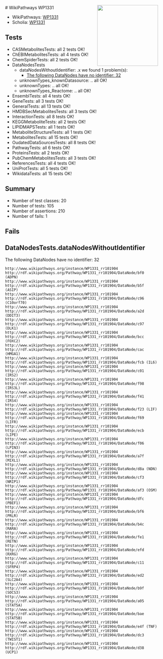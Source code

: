 <img style="float: right; width: 200px" src="https://upload.wikimedia.org/wikipedia/commons/thumb/8/83/Wplogo_with_text_500.png/640px-Wplogo_with_text_500.png" />
# WikiPathways WP1331

* WikiPathways: [WP1331](https://new.wikipathways.org/pathways/WP1331)
* Scholia: [WP1331](https://scholia.toolforge.org/wikipathways/WP1331)
## Tests
* CASMetabolitesTests: all 2 tests OK!
* ChEBIMetabolitesTests: all 4 tests OK!
* ChemSpiderTests: all 2 tests OK!
* DataNodesTests
    * dataNodesWithoutIdentifier: .x we found 1 problem(s):
        * [The following DataNodes have no identifier: 32](#8792c4d0)
    * unknownTypes_knownDatasource: .. all OK!
    * unknownTypes: .. all OK!
    * unknownTypes_Reactome: .. all OK!
* EnsemblTests: all 4 tests OK!
* GeneTests: all 3 tests OK!
* GeneralTests: all 13 tests OK!
* HMDBSecMetabolitesTests: all 3 tests OK!
* InteractionTests: all 8 tests OK!
* KEGGMetaboliteTests: all 2 tests OK!
* LIPIDMAPSTests: all 1 tests OK!
* MetaboliteStructureTests: all 1 tests OK!
* MetabolitesTests: all 15 tests OK!
* OudatedDataSourcesTests: all 8 tests OK!
* PathwayTests: all 6 tests OK!
* ProteinsTests: all 2 tests OK!
* PubChemMetabolitesTests: all 3 tests OK!
* ReferencesTests: all 4 tests OK!
* UniProtTests: all 5 tests OK!
* WikidataTests: all 15 tests OK!


## Summary

* Number of test classes: 20
* Number of tests: 105
* Number of assertions: 210
* Number of fails: 1

## Fails

<a name="8792c4d0" />

## DataNodesTests.dataNodesWithoutIdentifier

The following DataNodes have no identifier: 32
```
http://www.wikipathways.org/instance/WP1331_rr101904 http://rdf.wikipathways.org/Pathway/WP1331_rr101904/DataNode/bf0 (ADPN)
http://www.wikipathways.org/instance/WP1331_rr101904 http://rdf.wikipathways.org/Pathway/WP1331_rr101904/DataNode/b5f (ASIP)
http://www.wikipathways.org/instance/WP1331_rr101904 http://rdf.wikipathways.org/Pathway/WP1331_rr101904/DataNode/c96 (C10orf70)
http://www.wikipathways.org/instance/WP1331_rr101904 http://rdf.wikipathways.org/Pathway/WP1331_rr101904/DataNode/a2d (DDIT3)
http://www.wikipathways.org/instance/WP1331_rr101904 http://rdf.wikipathways.org/Pathway/WP1331_rr101904/DataNode/c97 (DLK1)
http://www.wikipathways.org/instance/WP1331_rr101904 http://rdf.wikipathways.org/Pathway/WP1331_rr101904/DataNode/bcc (FOXC2)
http://www.wikipathways.org/instance/WP1331_rr101904 http://rdf.wikipathways.org/Pathway/WP1331_rr101904/DataNode/cac (HMGA1)
http://www.wikipathways.org/instance/WP1331_rr101904 http://rdf.wikipathways.org/Pathway/WP1331_rr101904/DataNode/fcb (IL6)
http://www.wikipathways.org/instance/WP1331_rr101904 http://rdf.wikipathways.org/Pathway/WP1331_rr101904/DataNode/c01 (IRS2)
http://www.wikipathways.org/instance/WP1331_rr101904 http://rdf.wikipathways.org/Pathway/WP1331_rr101904/DataNode/f98 (IRS3L)
http://www.wikipathways.org/instance/WP1331_rr101904 http://rdf.wikipathways.org/Pathway/WP1331_rr101904/DataNode/f41 (IRS4)
http://www.wikipathways.org/instance/WP1331_rr101904 http://rdf.wikipathways.org/Pathway/WP1331_rr101904/DataNode/f23 (LIF)
http://www.wikipathways.org/instance/WP1331_rr101904 http://rdf.wikipathways.org/Pathway/WP1331_rr101904/DataNode/f69 (LIFR)
http://www.wikipathways.org/instance/WP1331_rr101904 http://rdf.wikipathways.org/Pathway/WP1331_rr101904/DataNode/ecb (LIPE)
http://www.wikipathways.org/instance/WP1331_rr101904 http://rdf.wikipathways.org/Pathway/WP1331_rr101904/DataNode/f06 (LPIN3)
http://www.wikipathways.org/instance/WP1331_rr101904 http://rdf.wikipathways.org/Pathway/WP1331_rr101904/DataNode/a7f (MIXL1)
http://www.wikipathways.org/instance/WP1331_rr101904 http://rdf.wikipathways.org/Pathway/WP1331_rr101904/DataNode/d8a (NDN)
http://www.wikipathways.org/instance/WP1331_rr101904 http://rdf.wikipathways.org/Pathway/WP1331_rr101904/DataNode/cf3 (NRIP1)
http://www.wikipathways.org/instance/WP1331_rr101904 http://rdf.wikipathways.org/Pathway/WP1331_rr101904/DataNode/af3 (OSM)
http://www.wikipathways.org/instance/WP1331_rr101904 http://rdf.wikipathways.org/Pathway/WP1331_rr101904/DataNode/dfc (PBEF1)
http://www.wikipathways.org/instance/WP1331_rr101904 http://rdf.wikipathways.org/Pathway/WP1331_rr101904/DataNode/bf6 (PRLR)
http://www.wikipathways.org/instance/WP1331_rr101904 http://rdf.wikipathways.org/Pathway/WP1331_rr101904/DataNode/b4c (RARA)
http://www.wikipathways.org/instance/WP1331_rr101904 http://rdf.wikipathways.org/Pathway/WP1331_rr101904/DataNode/fe1 (RETN)
http://www.wikipathways.org/instance/WP1331_rr101904 http://rdf.wikipathways.org/Pathway/WP1331_rr101904/DataNode/efd (RXRG)
http://www.wikipathways.org/instance/WP1331_rr101904 http://rdf.wikipathways.org/Pathway/WP1331_rr101904/DataNode/c11 (SFRP4)
http://www.wikipathways.org/instance/WP1331_rr101904 http://rdf.wikipathways.org/Pathway/WP1331_rr101904/DataNode/ed2 (SLC2A4)
http://www.wikipathways.org/instance/WP1331_rr101904 http://rdf.wikipathways.org/Pathway/WP1331_rr101904/DataNode/b9f (SOCS3)
http://www.wikipathways.org/instance/WP1331_rr101904 http://rdf.wikipathways.org/Pathway/WP1331_rr101904/DataNode/a05 (STAT5A)
http://www.wikipathways.org/instance/WP1331_rr101904 http://rdf.wikipathways.org/Pathway/WP1331_rr101904/DataNode/bae (STAT5B)
http://www.wikipathways.org/instance/WP1331_rr101904 http://rdf.wikipathways.org/Pathway/WP1331_rr101904/DataNode/e4f (TNF)
http://www.wikipathways.org/instance/WP1331_rr101904 http://rdf.wikipathways.org/Pathway/WP1331_rr101904/DataNode/dc3 (TWIST1)
http://www.wikipathways.org/instance/WP1331_rr101904 http://rdf.wikipathways.org/Pathway/WP1331_rr101904/DataNode/d38 (UCP1)
```

